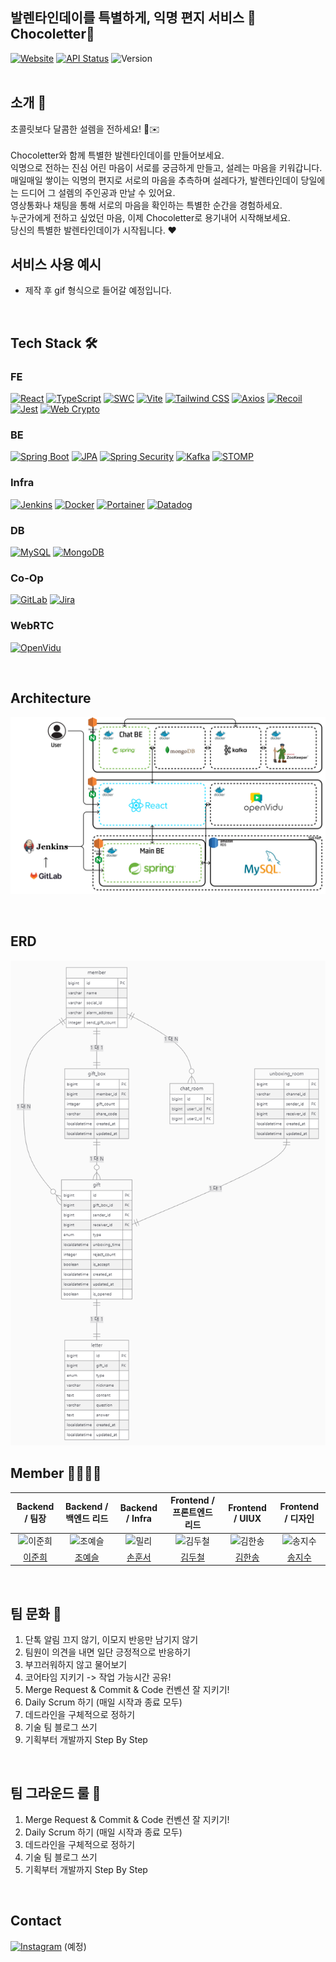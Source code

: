 ## 발렌타인데이를 특별하게, 익명 편지 서비스 🍫Chocoletter🍫

[![Website](https://img.shields.io/badge/Link-초코레터-pink)](https://www.chocolate-letter.com)
[![API Status](https://img.shields.io/badge/API-Swagger-green)](https://api.chocoletter.store)
![Version](https://img.shields.io/badge/Version-0.1.0-yellow)
<br>
<br>


## 소개 🍫

초콜릿보다 달콤한 설렘을 전하세요! 🍫✉️ <br><br>
Chocoletter와 함께 특별한 발렌타인데이를 만들어보세요. <br>
익명으로 전하는 진심 어린 마음이 서로를 궁금하게 만들고, 설레는 마음을 키워갑니다.<br>
매일매일 쌓이는 익명의 편지로 서로의 마음을 추측하며 설레다가, 발렌타인데이 당일에는 드디어 그 설렘의 주인공과 만날 수 있어요. <br>
영상통화나 채팅을 통해 서로의 마음을 확인하는 특별한 순간을 경험하세요. <br>
누군가에게 전하고 싶었던 마음, 이제 Chocoletter로 용기내어 시작해보세요. <br>당신의 특별한 발렌타인데이가 시작됩니다. ❤️
<br>

## 서비스 사용 예시

- 제작 후 gif 형식으로 들어갈 예정입니다.
<br>

## Tech Stack 🛠️

### FE
[![React](https://img.shields.io/badge/React-61DAFB?style=for-the-badge&logo=react&logoColor=black)](https://reactjs.org/)
[![TypeScript](https://img.shields.io/badge/TypeScript-3178C6?style=for-the-badge&logo=typescript&logoColor=white)](https://www.typescriptlang.org/)
[![SWC](https://img.shields.io/badge/SWC-000000?style=for-the-badge&logo=swc&logoColor=white)](https://swc.rs/)
[![Vite](https://img.shields.io/badge/Vite-646CFF?style=for-the-badge&logo=vite&logoColor=white)](https://vitejs.dev/)
[![Tailwind CSS](https://img.shields.io/badge/Tailwind_CSS-06B6D4?style=for-the-badge&logo=tailwind-css&logoColor=white)](https://tailwindcss.com/)
[![Axios](https://img.shields.io/badge/Axios-5A29E4?style=for-the-badge&logo=axios&logoColor=white)](https://axios-http.com/)
[![Recoil](https://img.shields.io/badge/Recoil-1B1F23?style=for-the-badge&logo=recoil&logoColor=white)](https://recoiljs.org/)
[![Jest](https://img.shields.io/badge/Jest-C21325?style=for-the-badge&logo=jest&logoColor=white)](https://jestjs.io/)
[![Web Crypto](https://img.shields.io/badge/Web_Crypto-FFBB00?style=for-the-badge)](https://developer.mozilla.org/en-US/docs/Web/API/Web_Crypto_API)

### BE
[![Spring Boot](https://img.shields.io/badge/Spring_Boot-6DB33F?style=for-the-badge&logo=spring-boot&logoColor=white)](https://spring.io/projects/spring-boot) [![JPA](https://img.shields.io/badge/JPA-6DB33F?style=for-the-badge&logo=spring&logoColor=white)](https://spring.io/projects/spring-data-jpa) [![Spring Security](https://img.shields.io/badge/Spring_Security-6DB33F?style=for-the-badge&logo=spring&logoColor=white)](https://spring.io/projects/spring-security) [![Kafka](https://img.shields.io/badge/Apache_Kafka-231F20?style=for-the-badge&logo=apache-kafka&logoColor=white)](https://kafka.apache.org/) [![STOMP](https://img.shields.io/badge/STOMP-000000?style=for-the-badge&logo=stomp&logoColor=white)](https://stomp.github.io/)

### Infra
[![Jenkins](https://img.shields.io/badge/Jenkins-D24939?style=for-the-badge&logo=jenkins&logoColor=white)](https://www.jenkins.io/) [![Docker](https://img.shields.io/badge/Docker-2496ED?style=for-the-badge&logo=docker&logoColor=white)](https://www.docker.com/) [![Portainer](https://img.shields.io/badge/Portainer-13BEF9?style=for-the-badge&logo=portainer&logoColor=white)](https://www.portainer.io/) [![Datadog](https://img.shields.io/badge/Datadog-FF7700?style=for-the-badge&logo=datadog&logoColor=white)](https://www.datadoghq.com/)

### DB
[![MySQL](https://img.shields.io/badge/MySQL-4479A1?style=for-the-badge&logo=mysql&logoColor=white)](https://www.mysql.com/) [![MongoDB](https://img.shields.io/badge/MongoDB-47A248?style=for-the-badge&logo=mongodb&logoColor=white)](https://www.mongodb.com/)

### Co-Op
[![GitLab](https://img.shields.io/badge/GitLab-FCA121?style=for-the-badge&logo=gitlab&logoColor=white)](https://about.gitlab.com/)
[![Jira](https://img.shields.io/badge/Jira-0052CC?style=for-the-badge&logo=jira&logoColor=white)](https://www.atlassian.com/software/jira)


### WebRTC
[![OpenVidu](https://img.shields.io/badge/OpenVidu-2C2C2C?style=for-the-badge&logo=openvidu&logoColor=white)](https://openvidu.io/)


<br>


## Architecture

![architecture.png](./readmeImg/architecture.png)

<br>

## ERD

![image.png](./readmeImg/image.png)
<br>

## Member 👨‍👩‍👧‍👦


|                                   Backend / 팀장                                    |                                  Backend / 백엔드 리드                                  |                                  Backend / Infra                                   |                           Frontend / 프론트엔드 리드                            |                                 Frontend / UIUX                                  |                                  Frontend / 디자인                                   |
| :-------------------------------------------------------------------------------: | :--------------------------------------------------------------------------------: | :--------------------------------------------------------------------------------: | :----------------------------------------------------------------------: | :------------------------------------------------------------------------------: | :-------------------------------------------------------------------------------: |
| <img src="https://avatars.githubusercontent.com/Jun2-Lee" width=400px alt="이준희"/> | <img src="https://avatars.githubusercontent.com/yeseul106" width=400px alt="조예슬"/> | <img src="https://avatars.githubusercontent.com/Son-Hunseo" width=400px alt="밀리"/> | <img src="https://avatars.githubusercontent.com/Doocheol" width=400px alt="김두철"> | <img src="https://avatars.githubusercontent.com/Lycirrus" width=400px alt="김한송"> | <img src="https://avatars.githubusercontent.com/sjisu7525" width=400px alt="송지수"> |
|                        [이준희](https://github.com/Jun2-Lee)                         |                                  [조예슬](yeseul106)                                  |                        [손훈서](https://github.com/Son-Hunseo)                        |                                   [김두철](https://github.com/Doocheol)                                    |                        [김한송](https://github.com/Lycirrus)                        |                        [송지수](https://github.com/sjisu7525)                        |
<br>


## 팀 문화 🌱

1. 단톡 알림 끄지 않기, 이모지 반응만 남기지 않기
2. 팀원이 의견을 내면 일단 긍정적으로 반응하기
3. 부끄러워하지 않고 물어보기
4. 코어타임 지키기 -> 작업 가능시간 공유!
1. Merge Request & Commit & Code 컨벤션 잘 지키기!
2. Daily Scrum 하기 (매일 시작과 종료 모두)
3. 데드라인을 구체적으로 정하기
4. 기술 팀 블로그 쓰기
5. 기획부터 개발까지 Step By Step
<br>


## 팀 그라운드 룰 🎯

1. Merge Request & Commit & Code 컨벤션 잘 지키기!
2. Daily Scrum 하기 (매일 시작과 종료 모두)
3. 데드라인을 구체적으로 정하기
4. 기술 팀 블로그 쓰기
5. 기획부터 개발까지 Step By Step
<br>


## Contact

[![Instagram](https://img.shields.io/badge/Instagram-E4405F?logo=instagram&logoColor=white)](https://instagram.com/username) (예정)

